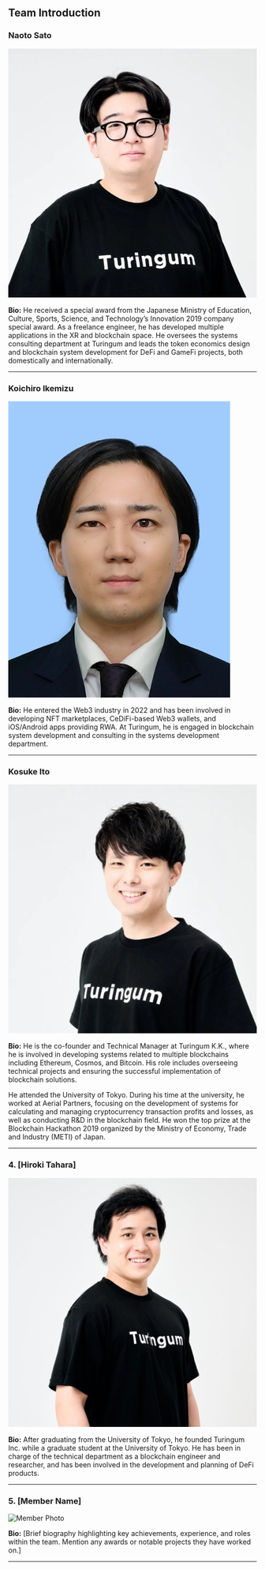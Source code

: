 ## Team Introduction

### Naoto Sato

![alt text](image.png)

**Bio:**
He received a special award from the Japanese Ministry of Education, Culture, Sports, Science, and Technology’s Innovation 2019 company special award. As a freelance engineer, he has developed multiple applications in the XR and blockchain space. He oversees the systems consulting department at Turingum and leads the token economics design and blockchain system development for DeFi and GameFi projects, both domestically and internationally.

---

### Koichiro Ikemizu

![Koichiro Ikemizu](ikemizu.png)

**Bio:**
He entered the Web3 industry in 2022 and has been involved in developing NFT marketplaces, CeDiFi-based Web3 wallets, and iOS/Android apps providing RWA. At Turingum, he is engaged in blockchain system development and consulting in the systems development department.

---

### Kosuke Ito

![Kosuke Ito](ito-1024x1024.png)

**Bio:**
He is the co-founder and Technical Manager at Turingum K.K., where he is involved in developing systems related to multiple blockchains including Ethereum, Cosmos, and Bitcoin. His role includes overseeing technical projects and ensuring the successful implementation of blockchain solutions.

He attended the University of Tokyo. During his time at the university, he worked at Aerial Partners, focusing on the development of systems for calculating and managing cryptocurrency transaction profits and losses, as well as conducting R&D in the blockchain field. He won the top prize at the Blockchain Hackathon 2019 organized by the Ministry of Economy, Trade and Industry (METI) of Japan.

---

### 4. [Hiroki Tahara]

![Hiroki Tahara](Tahara-10241024.jpg)

**Bio:**
After graduating from the University of Tokyo, he founded Turingum Inc. while a graduate student at the University of Tokyo. He has been in charge of the technical department as a blockchain engineer and researcher, and has been involved in the development and planning of DeFi products.

---

### 5. [Member Name]

![Member Photo](path/to/photo.jpg)

**Bio:**
[Brief biography highlighting key achievements, experience, and roles within the team. Mention any awards or notable projects they have worked on.]

---

